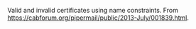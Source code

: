 Valid and invalid certificates using name constraints. From
https://cabforum.org/pipermail/public/2013-July/001839.html.
